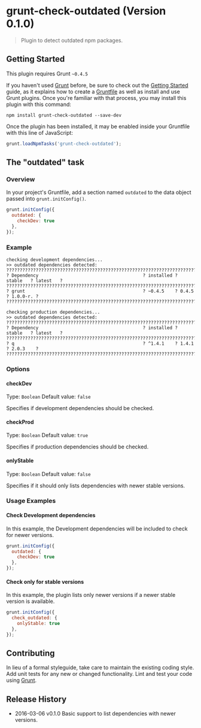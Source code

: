 # grunt-check-outdated (Version 0.1.0)

> Plugin to detect outdated npm packages.

## Getting Started
This plugin requires Grunt `~0.4.5`

If you haven't used [Grunt](http://gruntjs.com/) before, be sure to check out the [Getting Started](http://gruntjs.com/getting-started) guide, as it explains how to create a [Gruntfile](http://gruntjs.com/sample-gruntfile) as well as install and use Grunt plugins. Once you're familiar with that process, you may install this plugin with this command:

```shell
npm install grunt-check-outdated --save-dev
```

Once the plugin has been installed, it may be enabled inside your Gruntfile with this line of JavaScript:

```js
grunt.loadNpmTasks('grunt-check-outdated');
```

## The "outdated" task

### Overview
In your project's Gruntfile, add a section named `outdated` to the data object passed into `grunt.initConfig()`.

```js
grunt.initConfig({
  outdated: {
    checkDev: true
  },
});
```

### Example

```
checking development dependencies...
>> outdated dependencies detected:
??????????????????????????????????????????????????????????????????????????????????????
? Dependency                                       ? installed ? stable   ? latest   ?
??????????????????????????????????????????????????????????????????????????????????????
? grunt                                            ? ~0.4.5    ? 0.4.5    ? 1.0.0-r. ?
??????????????????????????????????????????????????????????????????????????????????????

checking production dependencies...
>> outdated dependencies detected:
??????????????????????????????????????????????????????????????????????????????????????
? Dependency                                       ? installed ? stable   ? latest   ?
??????????????????????????????????????????????????????????????????????????????????????
? q                                                ? ^1.4.1    ? 1.4.1    ? 2.0.3    ?
??????????????????????????????????????????????????????????????????????????????????????
```

### Options

#### checkDev
Type: `Boolean`
Default value: `false`

Specifies if development dependencies should be checked.

#### checkProd
Type: `Boolean`
Default value: `true`

Specifies if production dependencies should be checked.

#### onlyStable
Type: `Boolean`
Default value: `false`

Specifies if it should only lists dependencies with newer stable versions.

### Usage Examples

#### Check Development dependencies
In this example, the Development dependencies will be included to check for newer versions.

```js
grunt.initConfig({
  outdated: {
    checkDev: true
  },
});
```

#### Check only for stable versions
In this example, the plugin lists only newer versions if a newer stable version is available.

```js
grunt.initConfig({
  check_outdated: {
    onlyStable: true
  },
});
```

## Contributing
In lieu of a formal styleguide, take care to maintain the existing coding style. Add unit tests for any new or changed functionality. Lint and test your code using [Grunt](http://gruntjs.com/).

## Release History

* 2016-03-06  v0.1.0  Basic support to list dependencies with newer versions.
